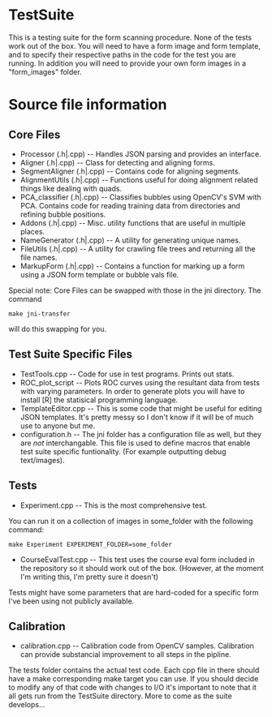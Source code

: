 TestSuite
=========

This is a testing suite for the form scanning procedure.
None of the tests work out of the box.
You will need to have a form image and form template, and to specify their respective paths in the code for the test you are running.
In addition you will need to provide your own form images in a "form_images" folder.

Source file information
=======================

Core Files
-----------

* Processor (.h|.cpp) -- Handles JSON parsing and provides an interface.
* Aligner (.h|.cpp) -- Class for detecting and aligning forms.
* SegmentAligner (.h|.cpp) -- Contains code for aligning segments.
* AlignmentUtils (.h|.cpp) -- Functions useful for doing alignment related things like dealing with quads.
* PCA_classifier (.h|.cpp) -- Classifies bubbles using OpenCV's SVM with PCA. Contains code for reading training data from directories and refining bubble positions.
* Addons (.h|.cpp) -- Misc. utility functions that are useful in multiple places.
* NameGenerator (.h|.cpp) -- A utility for generating unique names.
* FileUtils (.h|.cpp) -- A utility for crawling file trees and returning all the file names.
* MarkupForm (.h|.cpp) -- Contains a function for marking up a form using a JSON form template or bubble vals file.

Special note:
Core Files can be swapped with those in the jni directory. The command

	make jni-transfer
	
will do this swapping for you.

Test Suite Specific Files
--------------------------

* TestTools.cpp -- Code for use in test programs. Prints out stats.
* ROC_plot_script -- Plots ROC curves using the resultant data from tests with varying parameters. In order to generate plots you will have to install [R] the statisical programming language.
* TemplateEditor.cpp -- This is some code that might be useful for editing JSON templates. It's pretty messy so I don't know if it will be of much use to anyone but me.
* configuration.h -- The jni folder has a configuration file as well, but they are *not* interchangable. This file is used to define macros that enable test suite specific funtionality. (For example outputting debug text/images).

Tests
------

* Experiment.cpp -- This is the most comprehensive test.

You can run it on a collection of images in some_folder with the following command:

	make Experiment EXPERIMENT_FOLDER=some_folder


* CourseEvalTest.cpp -- This test uses the course eval form included in the repository so it should work out of the box. (However, at the moment I'm writing this, I'm pretty sure it doesn't)

Tests might have some parameters that are hard-coded for a specific form I've been using not publicly available.

Calibration
------------
	
* calibration.cpp -- Calibration code from OpenCV samples. Calibration can provide substancial improvement to all steps in the pipline.

The tests folder contains the actual test code.
Each cpp file in there should have a make corresponding make target you can use.
If you should decide to modify any of that code with changes to I/O it's important to note that it all gets run from the TestSuite directory.
More to come as the suite develops...
